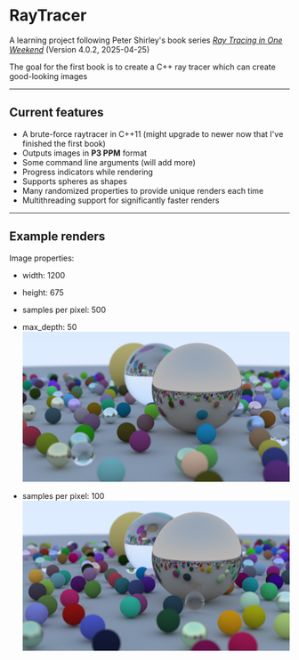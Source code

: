 # RayTracer

A learning project following Peter Shirley's book series [_Ray Tracing in One Weekend_](https://github.com/RayTracing/raytracing.github.io) (Version 4.0.2, 2025-04-25)

The goal for the first book is to create a C++ ray tracer which can create good-looking images

---

## Current features

- A brute-force raytracer in C++11 (might upgrade to newer now that I've finished the first book)
- Outputs images in **P3 PPM** format
- Some command line arguments (will add more)
- Progress indicators while rendering
- Supports spheres as shapes
- Many randomized properties to provide unique renders each time
- Multithreading support for significantly faster renders

---

## Example renders

Image properties:

- width: 1200
- height: 675
- samples per pixel: 500
- max_depth: 50
![An example of a final render](renders/image_final.png)

- samples per pixel: 100
![An example of a final render](renders/image_samples100.png)
